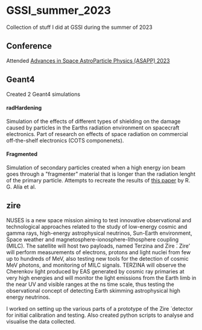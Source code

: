 # GSSI_summer_2023

Collection of stuff I did at GSSI during the summer of 2023

## Conference

Attended [Advances in Space AstroParticle Physics (ASAPP) 2023](https://indico.cern.ch/event/1208314/)

## Geant4

Created 2 Geant4 simulations

#### radHardening

Simulation of the effects of different types of shielding on the damage caused by particles in the Earths radiation environment on spacecraft electronics. Part of research on effects of space radiation on commercial off-the-shelf electronics (COTS componenets).

#### Fragmented

Simulation of secondary particles created when a high energy ion beam goes through a "fragmenter" material that is longer than the radiation lenght of the primary particle. Attempts to recreate the results of [this paper](https://ieeexplore.ieee.org/abstract/document/9912355) by R. G. Alía et al.

## zire

NUSES is a new space mission aiming to test innovative observational and technological approaches related to the study of low-energy cosmic and gamma rays, high-energy astrophysical neutrinos, Sun-Earth environment, Space weather and magnetosphere-ionosphere-lithosphere coupling (MILC). The satellite will host two payloads, named Terzina and Zire ́. 
Zire’ will perform measurements of electrons, protons and light nuclei from few up to hundreds of MeV, also testing new tools for the detection of cosmic MeV photons, and monitoring of MILC signals. TERZINA will observe the Cherenkov light produced by EAS generated by cosmic ray primaries at very high energies and will monitor the light emissions from the Earth limb in the near UV and visible ranges at the ns time scale, thus testing the observational concept of detecting Earth skimming astrophysical high energy neutrinos.

I worked on setting up the various parts of a prototype of the Zire ́ detector for initial calibration and testing.
Also created python scripts to analyse and visualise the data collected.
